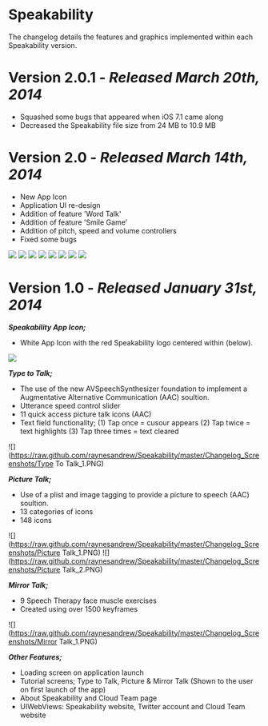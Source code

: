 # Speakability

The changelog details the features and graphics implemented within each Speakability version.


# Version 2.0.1 - *Released March 20th, 2014*
* Squashed some bugs that appeared when iOS 7.1 came along
* Decreased the Speakability file size from 24 MB to 10.9 MB


# Version 2.0 - *Released March 14th, 2014*
* New App Icon
* Application UI re-design 
* Addition of feature 'Word Talk'
* Addition of feature 'Smile Game'
* Addition of pitch, speed and volume controllers
* Fixed some bugs

![](https://raw.github.com/raynesandrew/Speakability/master/Changelog_Screenshots/Icon_2.png) ![](https://raw.github.com/raynesandrew/Speakability/master/Changelog_Screenshots/Type_To_Talk_New.png) ![](https://raw.github.com/raynesandrew/Speakability/master/Changelog_Screenshots/Word_Talk.png) ![](https://raw.github.com/raynesandrew/Speakability/master/Changelog_Screenshots/Type_To_Talk_New.png) ![](https://raw.github.com/raynesandrew/Speakability/master/Changelog_Screenshots/Face_New.PNG) ![](https://raw.github.com/raynesandrew/Speakability/master/Changelog_Screenshots/Picture_Talk_New.png) ![](https://raw.github.com/raynesandrew/Speakability/master/Changelog_Screenshots/Picture_New.png) ![](https://raw.github.com/raynesandrew/Speakability/master/Changelog_Screenshots/Settings_New.png)





# Version 1.0 - *Released January 31st, 2014*

***Speakability App Icon;***
* White App Icon with the red Speakability logo centered within (below).

![](https://raw.github.com/raynesandrew/Speakability/master/Changelog_Screenshots/Icon_1.PNG)



***Type to Talk;***
* The use of the new AVSpeechSynthesizer foundation to implement a Augmentative Alternative Communication (AAC) soultion.
* Utterance speed control slider
* 11 quick access picture talk icons (AAC)
* Text field functionality; (1) Tap once = cusour appears (2) Tap twice = text highlights (3) Tap three times = text cleared

![](https://raw.github.com/raynesandrew/Speakability/master/Changelog_Screenshots/Type To Talk_1.PNG)



***Picture Talk;***
* Use of a plist and image tagging to provide a picture to speech (AAC) soultion.
* 13 categories of icons
* 148 icons 

![](https://raw.github.com/raynesandrew/Speakability/master/Changelog_Screenshots/Picture Talk_1.PNG)  ![](https://raw.github.com/raynesandrew/Speakability/master/Changelog_Screenshots/Picture Talk_2.PNG)



***Mirror Talk;***
* 9 Speech Therapy face muscle exercises
* Created using over 1500 keyframes 

![](https://raw.github.com/raynesandrew/Speakability/master/Changelog_Screenshots/Mirror Talk_1.PNG)

***Other Features;***
* Loading screen on application launch
* Tutorial screens; Type to Talk, Picture & Mirror Talk (Shown to the user on first launch of the app)
* About Speakability and Cloud Team page
* UIWebViews: Speakability website, Twitter account and Cloud Team website
